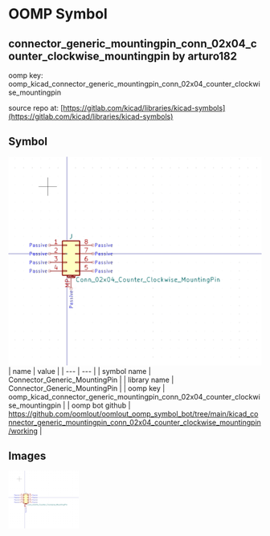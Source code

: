 # OOMP Symbol  
## connector_generic_mountingpin_conn_02x04_counter_clockwise_mountingpin  by arturo182  
  
oomp key: oomp_kicad_connector_generic_mountingpin_conn_02x04_counter_clockwise_mountingpin  
  
source repo at: [https://gitlab.com/kicad/libraries/kicad-symbols](https://gitlab.com/kicad/libraries/kicad-symbols)  
## Symbol  
  
[![working.png](working_600.png)](working.png)  
| name | value | 
| --- | --- | 
| symbol name | Connector_Generic_MountingPin | 
| library name | Connector_Generic_MountingPin | 
| oomp key | oomp_kicad_connector_generic_mountingpin_conn_02x04_counter_clockwise_mountingpin | 
| oomp bot github | https://github.com/oomlout/oomlout_oomp_symbol_bot/tree/main/kicad_connector_generic_mountingpin_conn_02x04_counter_clockwise_mountingpin/working | 
## Images  
  
[![working.png](working_140.png)](working.png)  
